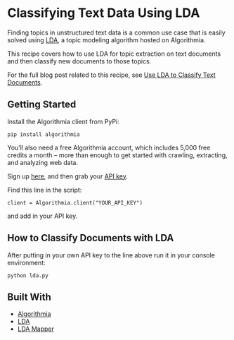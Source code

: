 # Classifying Text Data Using LDA

Finding topics in unstructured text data is a common use case that is easily solved using [LDA](https://algorithmia.com/algorithms/nlp/LDA), a topic modeling algorithm hosted on Algorithmia.

This recipe covers how to use LDA for topic extraction on text documents and then classify new documents to those topics.

For the full blog post related to this recipe, see [Use LDA to Classify Text Documents](http://blog.algorithmia.com/lda-algorithm-classify-text-documents/).

## Getting Started

Install the Algorithmia client from PyPi:

```pip install algorithmia```

You’ll also need a free Algorithmia account, which includes 5,000 free credits a month – more than enough to get started with crawling, extracting, and analyzing web data.

Sign up [here](https://algorithmia.com/), and then grab your [API key](algorithmia.com/user#credentials).

Find this line in the script: 

```
client = Algorithmia.client("YOUR_API_KEY")
```
and add in your API key.

## How to Classify Documents with LDA

After putting in your own API key to the line above run it in your console environment:

```python lda.py```

## Built With
* [Algorithmia](https://algorithmia.com/)
* [LDA](https://algorithmia.com/algorithms/nlp/LDA)
* [LDA Mapper](https://algorithmia.com/algorithms/nlp/LDAMapper)
